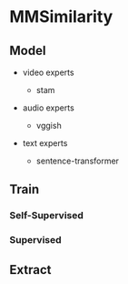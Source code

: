 # MMSimilarity

## Model

* video experts
    * stam

* audio experts
    * vggish

* text experts
    * sentence-transformer

## Train 

### Self-Supervised

### Supervised


## Extract
